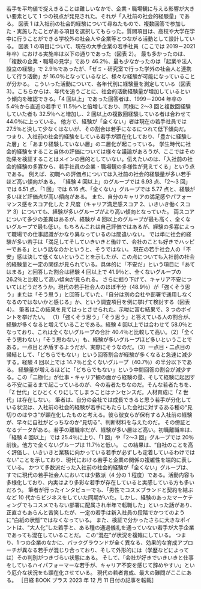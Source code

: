 ###

若手を平均値で捉えきることは難しいなかで、企業・職場観に与える影響が大きい要素として 1 つの視点が発見された。それが「入社前の社会的経験量」である。
図表 1 は入社前の社会的経験について尋ねたもので、複数回答で参加した・実施したことがある項目を選択してもらった。質問項目は、高校や大学在学中に行うことができる学校外の社会人や企業等とつながる活動として設計している。
図表 1 の項目について、現在の大手企業の若手社員（ここでは 2019－2021 年卒）における実施率は以下の通りであった（図表 2）。
最も多かったのは、「複数の企業・職場の見学」であり 46.2％、最も少なかったのは「起業や法人設立の経験」で 2.9％であったが、「ゼミ・研究室で行った学外の社会人と連携して行う活動」が 16.0％となっているなど、様々な経験が可能になっていることが分かる。
こういった活動について、各年代別に経験量を測定している（図表 3）。こちらからは、年代を追うごとに、社会的活動経験量が増加しているという傾向を確認できる。「4 回以上」であった回答者は、1999－2004 年卒の 5.4％から直近の若手で 11.5％へと倍増しており、同様に 2〜3 回と複数回経験していた者も 32.5％へと増加し、2 回以上の複数回経験している者は合わせて 44.0％に上っている。
他方で、経験が「全くない」者は現在の若手社員では 27.5％と決して少なくはないが、その割合は若手になるにつれて低下傾向だ。
つまり、入社前の社会的経験をしている若手が顕在化しており、「豊かに経験した層」と「あまり経験していない層」の二層化が起こっている。
学生時代に社会的経験をすること自体の評価については様々な議論があろうが、ここではその効果を検証することはメインの目的としていない。伝えたいのは、「入社前の社会的経験の多寡から、若手社員の企業・職場観の多様性が見えてくる」という点である。
例えば、初職への評価点については入社前の社会的経験量が多い若手ほど高い傾向がある。
「経験 4 回以上」のグループでは 6.93 点、「2〜3 回」では 6.51 点、「1 回」では 6.16 点、「全くない」グループでは 5.77 点と、経験が多いほど評価点が高い傾向がある。
また、自分のキャリアの満足感やパフォーマンス感をスコア化した 2 尺度（キャリア満足感スコア 2、いきいき働くスコア 3）についても、経験が多いグループがより高い傾向となっていた。
両スコアについて多少の差異はあるが、経験が 4 回以上のグループが最も高く、全くないグループで最も低い。もちろんこれは自己評価ではあるが、経験の多寡によって職場での仕事認識がかなり異なっているのは間違いない。
では単に社会的経験が多い若手は「満足してそしていきいきと働けて、会社のことも好きでハッピーである」という話なのかというと、そうではない。
現在の若手社会人の「不安」感は決して低くないということを示したが、この点についても入社前の社会的経験量と一定の関係が見られている。具体的に「不安だ」という項目に「あてはまる」と回答した割合は経験 4 回以上で 41.9％と、全くないグループの 26.2％と比較して高い傾向が見られる。
さらに掘り下げて、キャリア不安についてはどうだろうか。現代の若手社会人のほぼ半分（48.9％）が「強くそう思う」または「そう思う」と回答していた、「自分は別の会社や部署で通用しなくなるのではないかと感じる」か、という調査項目を例に挙げて検討する（図表 4）。
筆者はこの結果を見てはっとさせられた。示唆に富む結果で、3 つのポイントを挙げたい。
（1）「強くそう思う」「そう思う」と答えている人の割合が、経験が多くなると増えていることである。経験 4 回以上では合わせて 58.0％となっており、これは全くないグループの合計 40.4％と比較して高い。（2）「全くそう思わない」「そう思わない」も、経験が多いグループほど多いということである。一点目と矛盾するようだが、実際にそうなのだ。（3）一点目・二点目の帰結として、「どちらでもない」という回答割合が経験が多くなると急速に減少する。経験 4 回以上では 14.7％と全くないグループ（40.7％）の半分以下である。
経験量が増えるほどに「どちらでもない」という中間回答の割合が減少する。この「二極化」が仕事・キャリア観の面から経験の量、そして経験に起因する不安に至るまで起こっているのが、今の若者たちなのだ。そんな若者たちを、「Z 世代」とひとくくりにしてしまうことはナンセンスだ。人材育成に「Z 世代」は存在しない。
筆者は、自分の会社では成長できると思う若手が分化している状況は、入社前の社会的経験が若手にもたらした会社に対するある種の“見切りのはやさ”が顕在化したものと考える。彼ら彼女らが保有する入社前の経験が、早々に自社がどっちなのか“見切る”、判断材料を与えたのだ。
その傍証となるデータがある。若手の離職率だが、経験が多い層ほど高い。初職離職率は、「経験 4 回以上」では 25.4％に上り、「1 回」や「2〜3 回」グループでは 20％前後。他方で全くないグループは 11.7％と低い。
この結果は、“自社のことを高く評価し、いきいきと業務に向かっている若手が必ずしも定着しているわけではない”ことを示しており、現代における若手と企業の関係の複雑性を端的に表している。
かつて多数派だった入社前の社会的経験が「全くない」グループは、すでに現代の若手社会人においては少数派（4 分の 1 程度）である。活動内容も多様化しており、内実はより多彩な若手が存在していると実感している方も多いだろう。
筆者が行ったインタビューでも、「男性でコスメブランドと契約を結ぶなど 10 代からビジネスをしていた同期がいた。しかし、経験のあったマーケティングでもコスメでもない部署に配属され半年で転職した」といった話があり、正直さもあらんと苦笑したが、一定の若手は新入社員の段階でかつてのように“白紙の状態”ではなくなっている。
また、検証で分かったさらに大きなポイントは、“大人化”した若手と、ある種の通過儀礼を通っていない若手が大手企業であっても混在していることだ。
この“混在”が状況を複雑にしている。
つまり、1 つの企業のなかに、バックグラウンドが全く異なる、効果的な育成アプローチが異なる若手が混じり合っており、そして外形的には（学歴などによっては）その判別がつきづらい状態にある。
そして、「会社が好きでいきいきと仕事をしているハイパフォーマーな若手が、キャリア不安を感じて辞めやすい」という厄介な状況をも顕在化させている。
現代の若者育成、最大の難問がここにある。
［日経 BOOK プラス 2023 年 12 月 11 日付の記事を転載］
